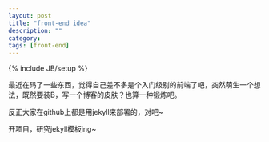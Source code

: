```yaml
---
layout: post
title: "front-end idea"
description: ""
category: 
tags: [front-end]
---
```

{% include JB/setup %}

最近在码了一些东西，觉得自己差不多是个入门级别的前端了吧，突然萌生一个想法，既然要装B，写一个博客的皮肤？也算一种锻炼吧。

反正大家在github上都是用jekyll来部署的，对吧~

开项目，研究jekyll模板ing~
